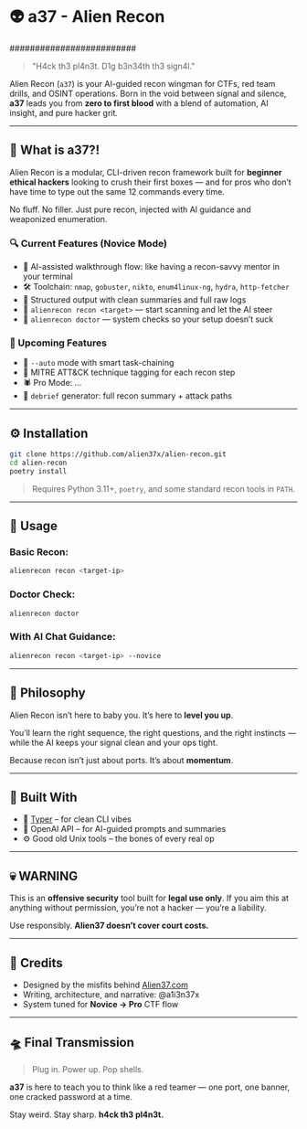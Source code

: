 # 👽 a37 - Alien Recon
#########################
> "H4ck th3 pl4n3t. D1g b3n34th th3 sign4l."

Alien Recon (`a37`) is your AI-guided recon wingman for CTFs, red team drills, and OSINT operations.
Born in the void between signal and silence, **a37** leads you from **zero to first blood** with a blend of automation, AI insight, and pure hacker grit.

---

## 🧠 What is a37?!

Alien Recon is a modular, CLI-driven recon framework built for **beginner ethical hackers** looking to crush their first boxes — and for pros who don’t have time to type out the same 12 commands every time.

No fluff. No filler. Just pure recon, injected with AI guidance and weaponized enumeration.

### 🔍 Current Features (Novice Mode)
- 🧠 AI-assisted walkthrough flow: like having a recon-savvy mentor in your terminal
- 🛠️ Toolchain: `nmap`, `gobuster`, `nikto`, `enum4linux-ng`, `hydra`, `http-fetcher`
- 🧪 Structured output with clean summaries and full raw logs
- 🧙 `alienrecon recon <target>` — start scanning and let the AI steer
- 🧼 `alienrecon doctor` — system checks so your setup doesn’t suck

### 🚀 Upcoming Features
- 🔁 `--auto` mode with smart task-chaining
- 🧬 MITRE ATT&CK technique tagging for each recon step
- 🕷️ Pro Mode: ...
- 📜 `debrief` generator: full recon summary + attack paths

---

## ⚙️ Installation

```bash
git clone https://github.com/alien37x/alien-recon.git
cd alien-recon
poetry install
```

> Requires Python 3.11+, `poetry`, and some standard recon tools in `PATH`.

---

## 👾 Usage

### Basic Recon:
```bash
alienrecon recon <target-ip>
```

### Doctor Check:
```bash
alienrecon doctor
```

### With AI Chat Guidance:
```bash
alienrecon recon <target-ip> --novice
```

---

## 🧬 Philosophy

Alien Recon isn’t here to baby you. It’s here to **level you up**.

You’ll learn the right sequence, the right questions, and the right instincts — while the AI keeps your signal clean and your ops tight.

Because recon isn’t just about ports.
It’s about **momentum**.

---

## 📡 Built With

- 🐍 [Typer](https://typer.tiangolo.com/) – for clean CLI vibes
- 🤖 OpenAI API – for AI-guided prompts and summaries
- ⚙️ Good old Unix tools – the bones of every real op

---

## 💀 WARNING

This is an **offensive security** tool built for **legal use only**.
If you aim this at anything without permission, you’re not a hacker — you’re a liability.

Use responsibly.
**Alien37 doesn’t cover court costs.**

---

## 🌌 Credits

- Designed by the misfits behind [Alien37.com](https://Alien37.com)
- Writing, architecture, and narrative: @a1i3n37x
- System tuned for **Novice → Pro** CTF flow

---

## 🛸 Final Transmission

> Plug in.
> Power up.
> Pop shells.

**a37** is here to teach you to think like a red teamer —
one port, one banner, one cracked password at a time.

Stay weird.
Stay sharp.
**h4ck th3 pl4n3t.**
